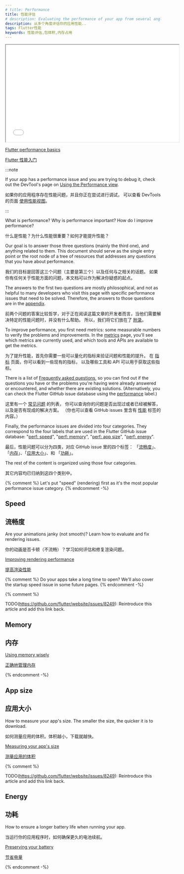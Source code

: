 ```yaml
---
# title: Performance
title: 性能评估
# description: Evaluating the performance of your app from several angles.
description: 从多个角度评估你的应用性能..
tags: Flutter性能
keywords: 性能评估,包体积,内存占用
---
```


<iframe width="560" height="315" src="{{site.bili.embed}}?aid=243695231&bvid=BV1zv411B7gY&cid=207457008&page=1&autoplay=false" title="了解提高 Flutter 性能的技巧" {{site.bili.set}}></iframe>

[Flutter performance basics]({{site.yt.watch}}?v=PKGguGUwSYE)

[Flutter 性能入门]({{site.bili.video}}/BV1zv411B7gY/)

:::note

If your app has a performance issue and you are
trying to debug it, check out the DevTool's page
on [Using the Performance view][].

如果你的应用程序存在性能问题，并且你正在尝试进行调试，
可以查看 DevTools 的页面 [使用性能视图][Using the Performance view]。

:::

[Using the Performance view]: /tools/devtools/performance

What is performance? Why is performance important? How do I improve performance?

什么是性能？为什么性能很重要？如何才能提升性能？

Our goal is to answer those three questions (mainly the third one), and
anything related to them. This document should serve as the single entry
point or the root node of a tree of resources that addresses any questions
that you have about performance.

我们的目标是回答这三个问题（主要是第三个）以及任何与之相关的话题。
如果你有任何关于性能方面的问题，本文档可以作为解决你疑惑的起点。

The answers to the first two questions are mostly philosophical,
and not as helpful to many developers who visit this page with specific
performance issues that need to be solved.
Therefore, the answers to those
questions are in the [appendix](/perf/appendix).

前两个问题的答案比较哲学，对于正在阅读这篇文章的开发者而言，当他们需要解决特定的性能问题时，并没有什么帮助。
所以，我们将它们放在了 [附录](/perf/appendix)。

To improve performance, you first need metrics: some measurable numbers to
verify the problems and improvements.
In the [metrics](/perf/metrics) page,
you'll see which metrics are currently used,
and which tools and APIs are available to get the metrics.

为了提升性能，首先你需要一些可以量化的指标来验证问题和性能的提升。
在 [指标](/perf/metrics) 页面，你可以看到一些现有的指标，
以及哪些工具和 API 可以用于获取这些指标。

There is a list of [Frequently asked questions](/perf/faq),
so you can find out if the questions you have or the problems you're having
were already answered or encountered, and whether there are existing solutions.
(Alternatively, you can check the Flutter GitHub issue database using the
[performance][performance] label.)
 
这里有一个 [常见问题](/perf/faq) 的列表，
你可以查询你的问题是否出现过或者已经被解答，
以及是否有现成的解决方案。
（你也可以查看 GitHub issues 里含有 [性能][performance] 标签的内容。） 

Finally, the performance issues are divided into four categories. They
correspond to the four labels that are used in the Flutter GitHub issue
database: "[perf: speed][speed]", "[perf: memory][memory]",
"[perf: app size][size]", "[perf: energy][energy]".

最后，性能问题可以分为四类，对应 GitHub issue 里的四个标签：
「[流畅度][speed]」、「[内存][memory]」、「[应用大小][size]」、和 「[功耗][energy]」。

The rest of the content is organized using those four categories.

其它内容均已归纳到这四个类别中。

{% comment %}
Let's put "speed" (rendering) first as it's the most popular performance issue
category.
{% endcomment -%}

## Speed

## 流畅度

Are your animations janky (not smooth)? Learn how to
evaluate and fix rendering issues.

你的动画是否卡顿（不流畅）？学习如何评估和修复渲染问题。

[Improving rendering performance](/perf/rendering-performance)

[提高渲染性能](/perf/rendering-performance)

{% comment %}
Do your apps take a long time to open? We'll also cover the startup speed issue
in some future pages.
{% endcomment -%}

{% comment %}

TODO(<https://github.com/flutter/website/issues/8249>): Reintroduce this article and add this link back.

## Memory

## 内存

[Using memory wisely](/perf/memory)

[正确地管理内存](/perf/memory)

{% endcomment -%}

## App size

## 应用大小

How to measure your app's size. The smaller the size,
the quicker it is to download.

如何测量应用的体积。体积越小，下载就越快。

[Measuring your app's size][]

[测量应用的体积][Measuring your app's size]

{% comment %}

TODO(<https://github.com/flutter/website/issues/8249>): Reintroduce this article and add this link back.

## Energy

## 功耗

How to ensure a longer battery life when running your app.

当运行你的应用程序时，如何确保更久的电池续航。

[Preserving your battery](/perf/power)

[节省电量](/perf/power)

{% endcomment -%}

[Measuring your app's size]: /perf/app-size

[speed]: {{site.repo.flutter}}issues?q=is%3Aopen+label%3A%22perf%3A+speed%22+sort%3Aupdated-asc+
[energy]: {{site.repo.flutter}}issues?q=is%3Aopen+label%3A%22perf%3A+energy%22+sort%3Aupdated-asc+
[memory]: {{site.repo.flutter}}issues?q=is%3Aopen+label%3A%22perf%3A+memory%22+sort%3Aupdated-asc+
[size]: {{site.repo.flutter}}issues?q=is%3Aopen+label%3A%22perf%3A+app+size%22+sort%3Aupdated-asc+
[performance]: {{site.repo.flutter}}issues?q=+label%3A%22severe%3A+performance%22

